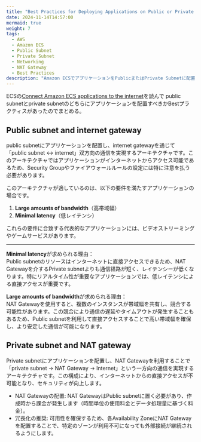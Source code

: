 ```yaml
---
title: "Best Practices for Deploying Applications on Public or Private Subnets in Amazon ECS"
date: 2024-11-14T14:57:00
mermaid: true
weight: 7
tags:
  - AWS
  - Amazon ECS
  - Public Subnet
  - Private Subnet
  - Networking
  - NAT Gateway
  - Best Practices
description: "Amazon ECSでアプリケーションをPublicまたはPrivate Subnetに配置する際のベストプラクティスを紹介。セキュリティやレイテンシ、帯域幅の観点から最適な選択方法について説明します。"
---
```



ECSの[Connect Amazon ECS applications to the internet](https://docs.aws.amazon.com/AmazonECS/latest/developerguide/networking-outbound.html)を読んで
public subnetとprivate subnetのどちらにアプリケーションを配置すべきかBestプラクティスがあったのでまとめる。

## Public subnet and internet gateway

public subnetにアプリケーションを配置し、internet gatewayを通じて「public subnet ↔ internet」双方向の通信を実現するアーキテクチャです。このアーキテクチャではアプリケーションがインターネットからアクセス可能であるため、Security Groupやファイアウォールルールの設定には特に注意を払う必要があります。

このアーキテクチャが適しているのは、以下の要件を満たすアプリケーションの場合です。

1. **Large amounts of bandwidth**（高帯域幅）
2. **Minimal latency**（低レイテンシ）

これらの要件に合致する代表的なアプリケーションには、ビデオストリーミングやゲームサービスがあります。

---

**Minimal latency**が求められる理由：  
Public subnetのリソースはインターネットに直接アクセスできるため、NAT Gatewayを介するPrivate subnetよりも通信経路が短く、レイテンシーが低くなります。特にリアルタイム性が重要なアプリケーションでは、低レイテンシによる直接アクセスが重要です。

**Large amounts of bandwidth**が求められる理由：  
NAT Gatewayを使用すると、複数のインスタンスが帯域幅を共有し、競合する可能性があります。この競合により通信の遅延やタイムアウトが発生することもあるため、Public subnetを利用して直接アクセスすることで高い帯域幅を確保し、より安定した通信が可能になります。

## Private subnet and NAT gateway

Private subnetにアプリケーションを配置し、NAT Gatewayを利用することで「private subnet -> NAT Gateway -> Internet」という一方向の通信を実現するアーキテクチャです。この構成により、インターネットからの直接アクセスが不可能となり、セキュリティが向上します。

- NAT Gatewayの配置: NAT GatewayはPublic subnetに置く必要があり、作成時から課金が発生します（時間単位の使用料金とデータ処理量に基づく料金）。
- 冗長化の推奨: 可用性を確保するため、各Availability ZoneにNAT Gatewayを配置することで、特定のゾーンが利用不可になっても外部接続が継続されるようにします。
